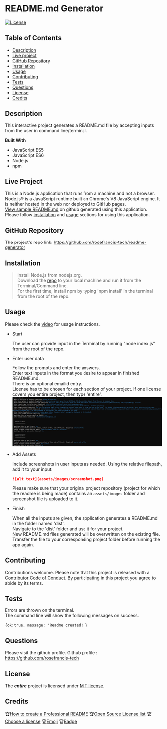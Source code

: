 
# README.md Generator
   
[![License](https://img.shields.io/badge/License-MIT-yellow)](https://choosealicense.com/licenses/mit/) 
    
## Table of Contents
* [Description](#Description)
* [Live project](#Live-project)
* [GitHub Repository](#GitHub-Repository)
* [Installation](#Installation)
* [Usage](#Usage)
* [Contributing](#Contributing)
* [Tests](#Tests)
* [Questions](#Questions)
* [License](#License)
* [Credits](#Credits)

## Description 
This interactive project generates a README.md file by accepting inputs from the user in command line/terminal.

**Built With**
* JavaScript ES5  
* JavaScript ES6  
* Node.js  
* npm

## Live Project
This is a Node.js application that runs from a machine and not a browser. Node.js® is a JavaScript runtime built on Chrome's V8 JavaScript engine. It is neither hosted in the web nor deployed to GitHub pages.  
[View sample README.md](https://github.com/rosefrancis-tech/readme-generator/blob/feature/read-me/dist/README.md) on github generated using this application.  
Please follow [installation](#Installation) and [usage](#Usage) sections for using this application.

## GitHub Repository
The project's repo link: https://github.com/rosefrancis-tech/readme-generator

## Installation
>   Install Node.js from nodejs.org.  
>   Download the [repo](https://github.com/rosefrancis-tech/readme-generator) to your local machine and run it from the Terminal/Command line.  
>   For the first time, install npm by typing 'npm install' in the terminal from the root of the repo.   

## Usage
Please check the [video](https://drive.google.com/file/d/1uvo6Xo1Ou7eRgDIBP5CVv3DO4quAwc6c/view?usp=sharing) for usage instructions.
* Start  
    
    The user can provide input in the Terminal by running "node index.js" from the root of the repo.  

* Enter user data  

    Follow the prompts and enter the answers.  
    Enter text inputs in the format you desire to appear in finished README.md.  
    There is an optional emailid entry.  
    License has to be chosen for each section of your project. If one license covers you entire project, then type 'entire'.  
    ![screenshot of capturing use input](assets/images/capture-user-input.png)
* Add Assets  

    Include screenshots in user inputs as needed. Using the relative filepath, add it to your input:  
    ```md
    ![alt text](assets/images/screenshot.png)
    ```  
    Please make sure that your original project repository (project for which the readme is being made) contains an `assets/images` folder and screenshot file is uploaded to it.  

* Finish  
    
    When all the inputs are given, the application generates a README.md in the folder named 'dist'.  
    Navigate to the 'dist' folder and use it for your project.  
    New README.md files generated will be overwritten on the existing file.  
    Transfer the file to your corresponding project folder before running the app again.  

## Contributing
Contributions welcome.
Please note that this project is released with a [Contributor Code of Conduct](https://www.contributor-covenant.org/version/2/0/code_of_conduct/ "contributor-covenant.org"). By participating in this project you agree to abide by its terms.

## Tests
Errors are thrown on the terminal.  
The command line will show the following messages on success.  

    {ok:true, message: 'Readme created!'}

## Questions
Please visit the github profile.
Github profile : https://github.com/rosefrancis-tech

## License   
The ***entire*** project is licensed under [MIT license](https://choosealicense.com/licenses/mit/).      
        
## Credits  
:trophy:[How to create a Professional README](./readme-guide.md)
:trophy:[Open Source License list](https://opensource.org/licenses/alphabetical)
:trophy:[Choose a license](https://choosealicense.com/)
:trophy:[Emoji](https://github.com/ikatyang/emoji-cheat-sheet/blob/master/README.md)
:trophy:[Badge](https://img.shields.io)
